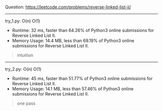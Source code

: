 Question: https://leetcode.com/problems/reverse-linked-list-ii/

---

try_1.py: O(n) O(1)

* Runtime: 32 ms, faster than 64.26% of Python3 online submissions for Reverse Linked List II.
* Memory Usage: 14.4 MB, less than 69.19% of Python3 online submissions for Reverse Linked List II.

> intuition

---

try_2.py: O(n) O(1)

* Runtime: 45 ms, faster than 51.77% of Python3 online submissions for Reverse Linked List II.
* Memory Usage: 14.1 MB, less than 57.46% of Python3 online submissions for Reverse Linked List II.

> one pass